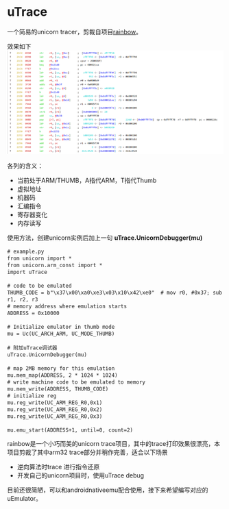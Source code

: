 # uTrace
一个简易的unicorn tracer，剪裁自项目[rainbow](https://github.com/Ledger-Donjon/rainbow)。

效果如下
![image](show.png)

各列的含义：
- 当前处于ARM/THUMB，A指代ARM，T指代Thumb
- 虚拟地址
- 机器码
- 汇编指令
- 寄存器变化
- 内存读写

使用方法，创建unicorn实例后加上一句
**uTrace.UnicornDebugger(mu)**

```
# example.py
from unicorn import *
from unicorn.arm_const import *
import uTrace

# code to be emulated
THUMB_CODE = b"\x37\x00\xa0\xe3\x03\x10\x42\xe0"  # mov r0, #0x37; sub r1, r2, r3
# memory address where emulation starts
ADDRESS = 0x10000

# Initialize emulator in thumb mode
mu = Uc(UC_ARCH_ARM, UC_MODE_THUMB)

# 附加uTrace调试器
uTrace.UnicornDebugger(mu)

# map 2MB memory for this emulation
mu.mem_map(ADDRESS, 2 * 1024 * 1024)
# write machine code to be emulated to memory
mu.mem_write(ADDRESS, THUMB_CODE)
# initialize reg
mu.reg_write(UC_ARM_REG_R0,0x1)
mu.reg_write(UC_ARM_REG_R0,0x2)
mu.reg_write(UC_ARM_REG_R0,0x3)

mu.emu_start(ADDRESS+1, until=0, count=2)

```

rainbow是一个小巧而美的unicorn trace项目，其中的trace打印效果很漂亮，本项目剪裁了其中arm32 trace部分并稍作完善，适合以下场景

* 逆向算法时trace 进行指令还原
* 开发自己的unicorn项目时，使用uTrace debug

目前还很简陋，可以和androidnativeemu配合使用，接下来希望编写对应的uEmulator。



